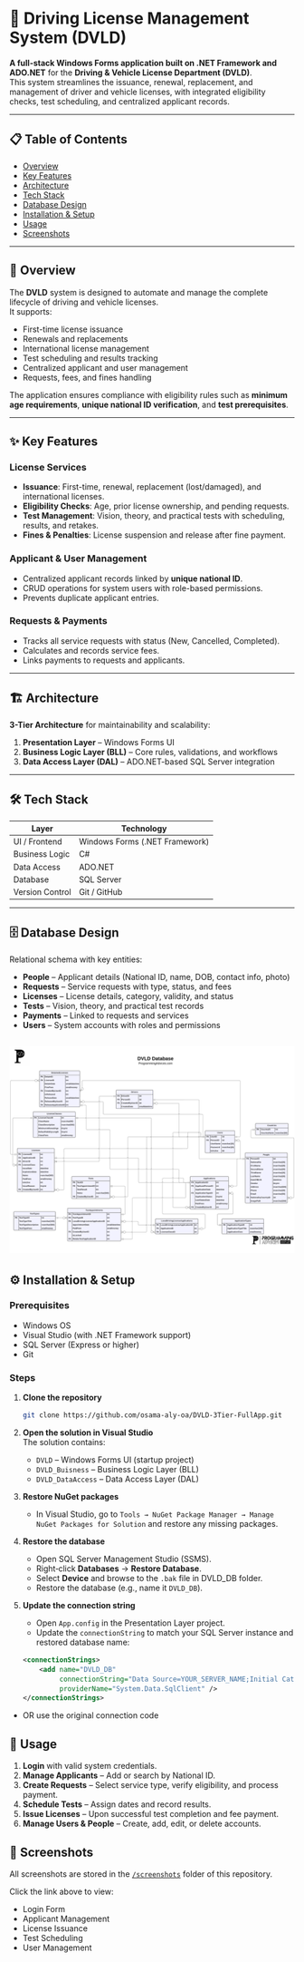 # 🚗 Driving License Management System (DVLD)

**A full-stack Windows Forms application built on .NET Framework and ADO.NET** for the **Driving & Vehicle License Department (DVLD)**.  
This system streamlines the issuance, renewal, replacement, and management of driver and vehicle licenses, with integrated eligibility checks, test scheduling, and centralized applicant records.

---

## 📋 Table of Contents
- [Overview](#-overview)
- [Key Features](#-key-features)
- [Architecture](#-architecture)
- [Tech Stack](#-tech-stack)
- [Database Design](#-database-design)
- [Installation & Setup](#-installation--setup)
- [Usage](#-usage)
- [Screenshots](#-screenshots)

---

## 📝 Overview
The **DVLD** system is designed to automate and manage the complete lifecycle of driving and vehicle licenses.  
It supports:
- First-time license issuance
- Renewals and replacements
- International license management
- Test scheduling and results tracking
- Centralized applicant and user management
- Requests, fees, and fines handling

The application ensures compliance with eligibility rules such as **minimum age requirements**, **unique national ID verification**, and **test prerequisites**.

---

## ✨ Key Features

### License Services
- **Issuance**: First-time, renewal, replacement (lost/damaged), and international licenses.
- **Eligibility Checks**: Age, prior license ownership, and pending requests.
- **Test Management**: Vision, theory, and practical tests with scheduling, results, and retakes.
- **Fines & Penalties**: License suspension and release after fine payment.

### Applicant & User Management
- Centralized applicant records linked by **unique national ID**.
- CRUD operations for system users with role-based permissions.
- Prevents duplicate applicant entries.

### Requests & Payments
- Tracks all service requests with status (New, Cancelled, Completed).
- Calculates and records service fees.
- Links payments to requests and applicants.

---

## 🏗 Architecture
**3-Tier Architecture** for maintainability and scalability:
1. **Presentation Layer** – Windows Forms UI
2. **Business Logic Layer (BLL)** – Core rules, validations, and workflows
3. **Data Access Layer (DAL)** – ADO.NET-based SQL Server integration

---

## 🛠 Tech Stack
| Layer              | Technology |
|--------------------|------------|
| UI / Frontend      | Windows Forms (.NET Framework) |
| Business Logic     | C# |
| Data Access        | ADO.NET |
| Database           | SQL Server |
| Version Control    | Git / GitHub |

---

## 🗄 Database Design
Relational schema with key entities:
- **People** – Applicant details (National ID, name, DOB, contact info, photo)
- **Requests** – Service requests with type, status, and fees
- **Licenses** – License details, category, validity, and status
- **Tests** – Vision, theory, and practical test records
- **Payments** – Linked to requests and services
- **Users** – System accounts with roles and permissions

![DVLD Database ERD](DVLD_Database.png)
---

## ⚙ Installation & Setup

### Prerequisites
- Windows OS
- Visual Studio (with .NET Framework support)
- SQL Server (Express or higher)
- Git

### Steps
1. **Clone the repository**
   ```bash
   git clone https://github.com/osama-aly-oa/DVLD-3Tier-FullApp.git

2. **Open the solution in Visual Studio**  
   The solution contains:
   - `DVLD` – Windows Forms UI (startup project)  
   - `DVLD_Buisness` – Business Logic Layer (BLL)  
   - `DVLD_DataAccess` – Data Access Layer (DAL)  

3. **Restore NuGet packages**  
   - In Visual Studio, go to `Tools → NuGet Package Manager → Manage NuGet Packages for Solution` and restore any missing packages.

4. **Restore the database**
   - Open SQL Server Management Studio (SSMS).  
   - Right‑click **Databases** → **Restore Database**.  
   - Select **Device** and browse to the `.bak` file in DVLD_DB folder.  
   - Restore the database (e.g., name it `DVLD_DB`).

5. **Update the connection string**  
   - Open `App.config` in the Presentation Layer project.  
   - Update the `connectionString` to match your SQL Server instance and restored database name:

   ```xml
   <connectionStrings>
       <add name="DVLD_DB"
            connectionString="Data Source=YOUR_SERVER_NAME;Initial Catalog=DVLD;Integrated Security=True" 
            providerName="System.Data.SqlClient" />
   </connectionStrings>
  - OR use the original connection code
    
## 🚀 Usage

1. **Login** with valid system credentials.
2. **Manage Applicants** – Add or search by National ID.
3. **Create Requests** – Select service type, verify eligibility, and process payment.
4. **Schedule Tests** – Assign dates and record results.
5. **Issue Licenses** – Upon successful test completion and fee payment.
6. **Manage Users & People** – Create, add, edit, or delete accounts.


## 📸 Screenshots

All screenshots are stored in the [`/screenshots`](https://github.com/osama-aly-oa/DVLD-3Tier-FullApp/tree/main/Project_Screenshots) folder of this repository.

Click the link above to view:
- Login Form
- Applicant Management
- License Issuance
- Test Scheduling
- User Management




